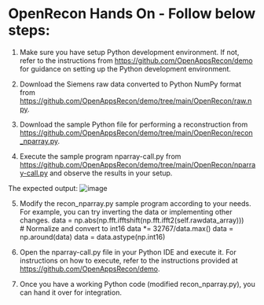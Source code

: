 
# OpenRecon Hands On - Follow below steps:

1. Make sure you have setup Python development environment. If not, refer to the instructions from https://github.com/OpenAppsRecon/demo for guidance on setting up the Python development environment.

2. Download the Siemens raw data converted to Python NumPy format from https://github.com/OpenAppsRecon/demo/tree/main/OpenRecon/raw.npy.

3. Download the sample Python file for performing a reconstruction from https://github.com/OpenAppsRecon/demo/tree/main/OpenRecon/recon_nparray.py.

4. Execute the sample program nparray-call.py from https://github.com/OpenAppsRecon/demo/tree/main/OpenRecon/nparray-call.py and observe the results in your setup.
  
The expected output:
![image](https://github.com/OpenAppsRecon/demo/assets/142770538/a38d85fa-d3ed-489d-9025-0b3a24114583)

5. Modify the recon_nparray.py sample program according to your needs. For example, you can try inverting the data or implementing other changes.
        data = np.abs(np.fft.ifftshift(np.fft.ifft2(self.rawdata_array)))        
        # Normalize and convert to int16
        data *= 32767/data.max()
        data = np.around(data)
        data = data.astype(np.int16)

7. Open the nparray-call.py file in your Python IDE and execute it. For instructions on how to execute, refer to the instructions provided at https://github.com/OpenAppsRecon/demo.

8. Once you have a working Python code (modified recon_nparray.py), you can hand it over for integration.

